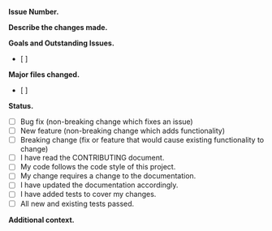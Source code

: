 **Issue Number.** <!--- Is this pull request related to any outstanding issues? If so, list the issue number. --->


**Describe the changes made.** <!--- A clear and concise description of what the problem is and what you did to fix it. E.g. [...] was happening and I've changed [...] to fix it. -->


**Goals and Outstanding Issues.** <!--- A clear and concise list of goals (to be) accomplished. --->
- [ ] 

**Major files changed.** <!--- Manually list files or include a diff link in the form of: https://github.com/user/westpa/compare/<initial SHA>..<final SHA> --->
- [ ]

**Status.** <!--- Delete bullet points that are not relevant. --->
- [ ] Bug fix (non-breaking change which fixes an issue)
- [ ] New feature (non-breaking change which adds functionality)
- [ ] Breaking change (fix or feature that would cause existing functionality to change)
- [ ] I have read the CONTRIBUTING document.
- [ ] My code follows the code style of this project.
- [ ] My change requires a change to the documentation.
- [ ] I have updated the documentation accordingly.
- [ ] I have added tests to cover my changes.
- [ ] All new and existing tests passed.

**Additional context.** <!--- Add any other context or screenshots about the pull request here. --->

